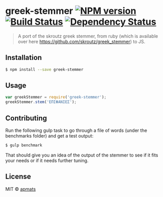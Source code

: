 # greek-stemmer [![NPM version][npm-image]][npm-url] [![Build Status][travis-image]][travis-url] [![Dependency Status][daviddm-image]][daviddm-url]
> A port of the skroutz greek stemmer, from ruby (which is available over here https://github.com/skroutz/greek_stemmer) to JS.

## Installation

```sh
$ npm install --save greek-stemmer
```
## Usage

```js
var greekStemmer = require('greek-stemmer');
greekStemmer.stem('ΕΠΙΦΑΝΙΕΣ');
```

## Contributing

Run the following gulp task to go through a file of words (under the benchmarks folder) and get a test output:

```sh
$ gulp benchmark
```
That should give you an idea of the output of the stemmer to see if it fits your needs or if it needs further tuning.

## License

MIT © [apmats]()


[npm-image]: https://badge.fury.io/js/greek-stemmer.svg
[npm-url]: https://npmjs.org/package/greek-stemmer
[travis-image]: https://travis-ci.org/apmats/greekstemmerjs.svg?branch=master
[travis-url]: https://travis-ci.org/apmats/greekstemmerjs
[daviddm-image]: https://david-dm.org/apmats/greekstemmerjs.svg?theme=shields.io
[daviddm-url]: https://david-dm.org/apmats/greekstemmerjs
